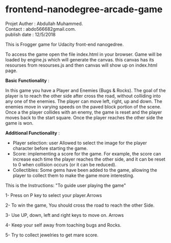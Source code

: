 frontend-nanodegree-arcade-game
===============================

Projet Auther : Abdullah Muhammed.<br>
Contact : abdo566682gmail.com.<br>
publish date : 12/5/2018<br>

This is Frogger game for Udacity front-end nanogedree.

To access the game open the file index.html in your browser. Game will be loaded by engine.js which will generate the canvas. this canvas has its resourses from resourses.js and then canvas will show up on index.html page.

**Basic Functionality** : 

In this game you have a Player and Enemies (Bugs & Rocks). The goal of the player is to reach the other side after cross the  road, without colliding into any one of the enemies. The player can move left, right, up and down. The enemies move in varying speeds on the paved block portion of the scene. Once a the player collides with an enemy, the game is reset and the player moves back to the start square. Once the player reaches the other side the game is won.

**Additional Functionality** : 

- Player selection: user Allowed to select the image for the player character before starting the game.
- Score: implementing a score for the game. For example, the score can increase each time the player reaches the other side, and it can be  reset to 0 when collision occurs (or it can be reduced).
- Collectibles: Some gems have been added to the game, allowing the player to collect them to make the game more interesting.



This is the Instructions: "To guide user playing the game" 

1- Press on P key to select your player.Arrows

2- To win the game, You should cross the road to reach the other Side.

3- Use UP, down, left and right keys to move on. Arrows

4- Keep your self away from toaching bugs and Rocks.

5- Try to collect jewelries to get mare score.
